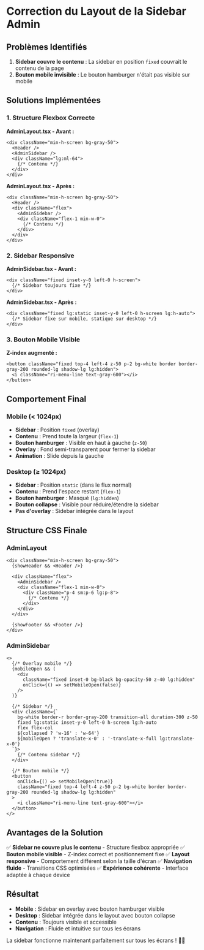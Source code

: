 # Correction du Layout de la Sidebar Admin

## Problèmes Identifiés

1. **Sidebar couvre le contenu** : La sidebar en position `fixed` couvrait le contenu de la page
2. **Bouton mobile invisible** : Le bouton hamburger n'était pas visible sur mobile

## Solutions Implémentées

### 1. Structure Flexbox Correcte

**AdminLayout.tsx - Avant :**
```tsx
<div className="min-h-screen bg-gray-50">
  <Header />
  <AdminSidebar />
  <div className="lg:ml-64">
    {/* Contenu */}
  </div>
</div>
```

**AdminLayout.tsx - Après :**
```tsx
<div className="min-h-screen bg-gray-50">
  <Header />
  <div className="flex">
    <AdminSidebar />
    <div className="flex-1 min-w-0">
      {/* Contenu */}
    </div>
  </div>
</div>
```

### 2. Sidebar Responsive

**AdminSidebar.tsx - Avant :**
```tsx
<div className="fixed inset-y-0 left-0 h-screen">
  {/* Sidebar toujours fixe */}
</div>
```

**AdminSidebar.tsx - Après :**
```tsx
<div className="fixed lg:static inset-y-0 left-0 h-screen lg:h-auto">
  {/* Sidebar fixe sur mobile, statique sur desktop */}
</div>
```

### 3. Bouton Mobile Visible

**Z-index augmenté :**
```tsx
<button className="fixed top-4 left-4 z-50 p-2 bg-white border border-gray-200 rounded-lg shadow-lg lg:hidden">
  <i className="ri-menu-line text-gray-600"></i>
</button>
```

## Comportement Final

### **Mobile (< 1024px)**
- **Sidebar** : Position `fixed` (overlay)
- **Contenu** : Prend toute la largeur (`flex-1`)
- **Bouton hamburger** : Visible en haut à gauche (`z-50`)
- **Overlay** : Fond semi-transparent pour fermer la sidebar
- **Animation** : Slide depuis la gauche

### **Desktop (≥ 1024px)**
- **Sidebar** : Position `static` (dans le flux normal)
- **Contenu** : Prend l'espace restant (`flex-1`)
- **Bouton hamburger** : Masqué (`lg:hidden`)
- **Bouton collapse** : Visible pour réduire/étendre la sidebar
- **Pas d'overlay** : Sidebar intégrée dans le layout

## Structure CSS Finale

### AdminLayout
```tsx
<div className="min-h-screen bg-gray-50">
  {showHeader && <Header />}
  
  <div className="flex">
    <AdminSidebar />
    <div className="flex-1 min-w-0">
      <div className="p-4 sm:p-6 lg:p-8">
        {/* Contenu */}
      </div>
    </div>
  </div>
  
  {showFooter && <Footer />}
</div>
```

### AdminSidebar
```tsx
<>
  {/* Overlay mobile */}
  {mobileOpen && (
    <div 
      className="fixed inset-0 bg-black bg-opacity-50 z-40 lg:hidden"
      onClick={() => setMobileOpen(false)}
    />
  )}

  {/* Sidebar */}
  <div className={`
    bg-white border-r border-gray-200 transition-all duration-300 z-50
    fixed lg:static inset-y-0 left-0 h-screen lg:h-auto
    flex flex-col
    ${collapsed ? 'w-16' : 'w-64'}
    ${mobileOpen ? 'translate-x-0' : '-translate-x-full lg:translate-x-0'}
  `}>
    {/* Contenu sidebar */}
  </div>

  {/* Bouton mobile */}
  <button
    onClick={() => setMobileOpen(true)}
    className="fixed top-4 left-4 z-50 p-2 bg-white border border-gray-200 rounded-lg shadow-lg lg:hidden"
  >
    <i className="ri-menu-line text-gray-600"></i>
  </button>
</>
```

## Avantages de la Solution

✅ **Sidebar ne couvre plus le contenu** - Structure flexbox appropriée
✅ **Bouton mobile visible** - Z-index correct et positionnement fixe
✅ **Layout responsive** - Comportement différent selon la taille d'écran
✅ **Navigation fluide** - Transitions CSS optimisées
✅ **Expérience cohérente** - Interface adaptée à chaque device

## Résultat

- **Mobile** : Sidebar en overlay avec bouton hamburger visible
- **Desktop** : Sidebar intégrée dans le layout avec bouton collapse
- **Contenu** : Toujours visible et accessible
- **Navigation** : Fluide et intuitive sur tous les écrans

La sidebar fonctionne maintenant parfaitement sur tous les écrans ! 🎯✨
